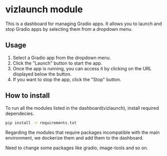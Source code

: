 # vizlaunch module

This is a dashboard for managing Gradio apps. It allows you to launch and stop Gradio apps by selecting them from a dropdown menu.

## Usage

1. Select a Gradio app from the dropdown menu.
2. Click the "Launch" button to start the app.
3. Once the app is running, you can access it by clicking on the URL displayed below the button.
4. If you want to stop the app, click the "Stop" button.

## How to install

To run all the modules listed in the dashboard(vizlaunch), install required dependecies.

```bash
pip install -r requirements.txt
```

Regarding the modules that require packages incompatible with the main environment, we dockerize them and add them to the dashboard.

Need to change some packages like gradio, image-tools and so on.